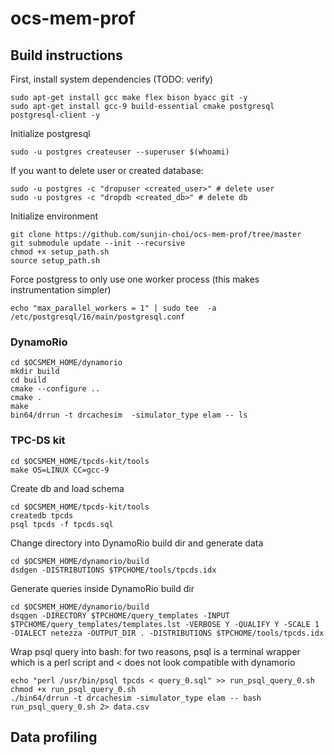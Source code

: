 # ocs-mem-prof

## Build instructions

First, install system dependencies (TODO: verify)
```
sudo apt-get install gcc make flex bison byacc git -y
sudo apt-get install gcc-9 build-essential cmake postgresql postgresql-client -y
```

Initialize postgresql
```
sudo -u postgres createuser --superuser $(whoami)
```

If you want to delete user or created database:
```
sudo -u postgres -c "dropuser <created_user>" # delete user
sudo -u postgres -c "dropdb <created_db>" # delete db
```

Initialize environment
```
git clone https://github.com/sunjin-choi/ocs-mem-prof/tree/master
git submodule update --init --recursive
chmod +x setup_path.sh
source setup_path.sh
```

Force postgress to only use one worker process (this makes instrumentation simpler)
```
echo "max_parallel_workers = 1" | sudo tee  -a /etc/postgresql/16/main/postgresql.conf
```

### DynamoRio
```
cd $OCSMEM_HOME/dynamorio
mkdir build
cd build
cmake --configure ..
cmake .
make
bin64/drrun -t drcachesim  -simulator_type elam -- ls
```

### TPC-DS kit
```
cd $OCSMEM_HOME/tpcds-kit/tools
make OS=LINUX CC=gcc-9
```

Create db and load schema
```
cd $OCSMEM_HOME/tpcds-kit/tools
createdb tpcds
psql tpcds -f tpcds.sql
```

Change directory into DynamoRio build dir and generate data
```
cd $OCSMEM_HOME/dynamorio/build
dsdgen -DISTRIBUTIONS $TPCHOME/tools/tpcds.idx
```

Generate queries inside DynamoRio build dir
```
cd $OCSMEM_HOME/dynamorio/build
dsqgen -DIRECTORY $TPCHOME/query_templates -INPUT $TPCHOME/query_templates/templates.lst -VERBOSE Y -QUALIFY Y -SCALE 1 -DIALECT netezza -OUTPUT_DIR . -DISTRIBUTIONS $TPCHOME/tools/tpcds.idx
```

Wrap psql query into bash: for two reasons, psql is a terminal wrapper which is a perl script and < does not look compatible with dynamorio
```
echo "perl /usr/bin/psql tpcds < query_0.sql" >> run_psql_query_0.sh
chmod +x run_psql_query_0.sh
./bin64/drrun -t drcachesim -simulator_type elam -- bash run_psql_query_0.sh 2> data.csv
```


## Data profiling
